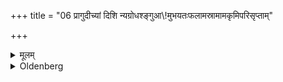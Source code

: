 +++
title = "06 प्रागुदीच्यां दिशि न्यग्रोधश्ङ्गुआ\\!मुभयतःफलामस्रामामकृमिपरिसृप्ताम्"

+++

<details><summary>मूलम्</summary>

प्रागुदीच्यां दिशि न्यग्रोधश्ङ्गुआ\!मुभयतःफलामस्रामामकृमिपरिसृप्तां त्रिःसप्तैर्यवैर्माषैर्वा परिक्रीयोत्थापयेत् ६
</details>

<details><summary>Oldenberg</summary>

6. In a north-easterly direction, having bought for three times seven barley corns or beans a Nyagrodha shoot which. has fruits on both sides, which is not dry and not touched by worms, he should set that up.
</details>
